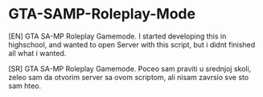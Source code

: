 # GTA-SAMP-Roleplay-Mode
[EN] GTA SA-MP Roleplay Gamemode. I started developing this in highschool, and wanted to open Server with this script, but i didnt finished all what i wanted.

[SR] GTA SA-MP Roleplay Gamemode. Poceo sam praviti u srednjoj skoli, zeleo sam da otvorim server sa ovom scriptom, ali nisam zavrsio sve sto sam hteo.
